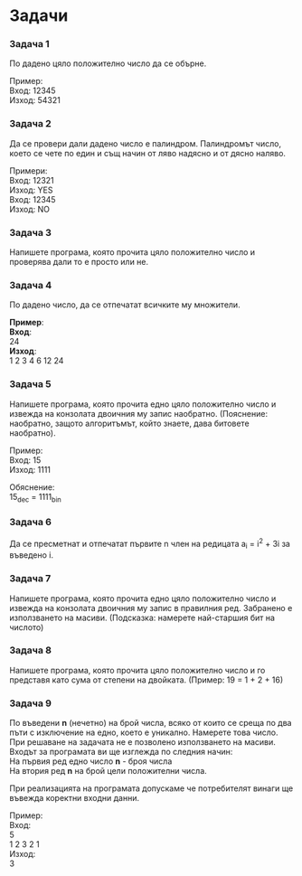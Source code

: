 # Задачи

### Задача 1

По дадено цяло положително число да се обърне.

Пример: \
Вход:  12345 \
Изход: 54321 

### Задача 2

Да се провери дали дадено число е палиндром.
Палиндромът число, което се чете по един и същ начин от ляво надясно и от дясно наляво.

Примери: \
Вход:  12321 \
Изход: YES \
Вход:  12345 \
Изход: NO 

### Задача 3

Напишете програма, която прочита цяло положително число и проверява дали то е просто или не.

### Задача 4

По дадено число, да се отпечатат всичките му множители.

**Пример**: \
**Вход**: \
24 \
**Изход**: \
1 2 3 4 6 12 24

### Задача 5

Напишете програма, която прочита едно цяло положително число и извежда на конзолата двоичния му запис наобратно. (Пояснение: наобратно,
защото алгоритъмът, който знаете, дава битовете наобратно).

Пример: \
Вход:  15 \
Изход: 1111 

Обяснение: \
15<sub>dec</sub> = 1111<sub>bin</sub> 

### Задача 6

Да се пресметнат и отпечатат първите n член на редицата a<sub>i</sub> = i<sup>2</sup> + 3i за въведено i.

### Задача 7

Напишете програма, която прочита едно цяло положително число и извежда на конзолата двоичния му запис в правилния ред. Забранено е 
използването на масиви. (Подсказка: намерете най-старшия бит на числото)

### Задача 8

Напишете програма, която прочита цяло положително число и го представя като сума от степени на двойката. (Пример: 19 = 1 + 2 + 16)

### Задача 9

По въведени **n** (нечетно) на брой числа, всяко от които се среща по два пъти с изключение на едно, коeто е уникално. Намерете това число. При решаване на задачата не е позволено използването на масиви. Входът за програмата ви ще изглежда по следния начин: \
На първия ред едно число **n** - броя числа \
На втория ред **n** на брой цели положителни числа.

При реализацията на програмата допускаме че потребителят винаги ще въвежда коректни входни данни.

Пример: \
Вход: \
5 \
1 2 3 2 1 \
Изход: \
3 
